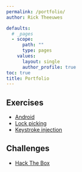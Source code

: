 ```yaml
---
permalink: /portfolio/
author: Rick Theeuwes

defaults:
  # _pages
  - scope:
      path: ""
      type: pages
    values:
      layout: single
      author_profile: true
toc: true
title: Portfolio
---
```



## Exercises

- [Android](android/)
- [Lock picking](lockpicking/)
- [Keystroke injection](whid/)

## Challenges

- [Hack The Box](htb/)
